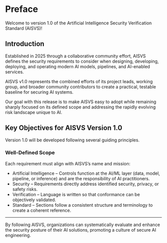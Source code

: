 # Preface

Welcome to version 1.0 of the Artificial Intelligence Security Verification Standard (AISVS)!

## Introduction

Established in 2025 through a collaborative community effort, AISVS defines the security requirements to consider when designing, developing, deploying, and operating modern AI models, pipelines, and AI-enabled services.

AISVS v1.0 represents the combined efforts of its project leads, working group, and broader community contributors to create a practical, testable baseline for securing AI systems.

Our goal with this release is to make AISVS easy to adopt while remaining sharply focused on its defined scope and addressing the rapidly evolving risk landscape unique to AI.

## Key Objectives for AISVS Version 1.0

Version 1.0 will be developed following several guiding principles.

### Well-Defined Scope

Each requirement must align with AISVS’s name and mission:

* Artificial Intelligence – Controls function at the AI/ML layer (data, model, pipeline, or inference) and are the responsibility of AI practitioners.
* Security – Requirements directly address identified security, privacy, or safety risks.
* Verification – Language is written so that conformance can be objectively validated.
* Standard – Sections follow a consistent structure and terminology to create a coherent reference.
  ​
---

By following AISVS, organizations can systematically evaluate and enhance the security posture of their AI solutions, promoting a culture of secure AI engineering.

